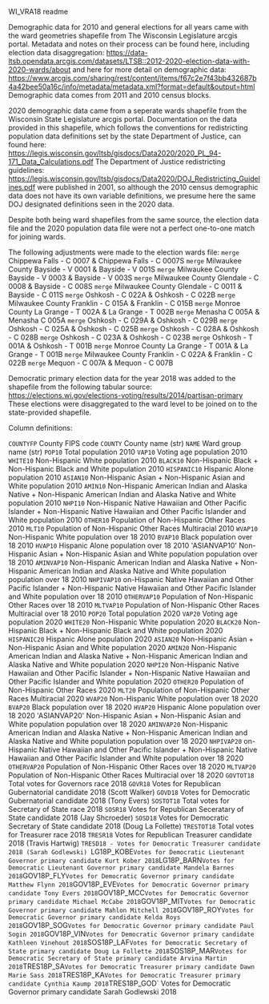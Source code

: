 WI_VRA18 readme

Demographic data for 2010 and general elections for all years came with the ward geometries shapefile from The Wisconsin Legislature arcgis portal.
Metadata and notes on their process can be found here, including election data disaggregation: https://data-ltsb.opendata.arcgis.com/datasets/LTSB::2012-2020-election-data-with-2020-wards/about
and here for more detail on demographic data: https://www.arcgis.com/sharing/rest/content/items/f67c2e7f43bb432687b4a42bee50a16c/info/metadata/metadata.xml?format=default&output=html
Demographic data comes from 2011 and 2010 census blocks.

2020 demographic data came from a seperate wards shapefile from the Wisconsin State Legislature arcgis portal. 
Documentation on the data provided in this shapefile, which follows the conventions for redistricting population data definitions set by the state Department of Justice, can found here:
https://legis.wisconsin.gov/ltsb/gisdocs/Data2020/2020_PL_94-171_Data_Calculations.pdf
The Department of Justice redistricting guidelines: https://legis.wisconsin.gov/ltsb/gisdocs/Data2020/DOJ_Redistricting_Guidelines.pdf were published in 2001, so although the 2010 census demographic data does not have its own variable definitions, we presume here the same DOJ designated definitions seen in the 2020 data.

Despite both being ward shapefiles from the same source, the election data file and the 2020 population data file were not a perfect one-to-one match for joining wards.

The following adjustments were made to the election wards file:
`merge` Chippewa Falls - C 0007 & Chippewa Falls - C 0007S
`merge` Milwaukee County Bayside - V 0001 & Bayside - V 001S
`merge` Milwaukee County Bayside - V 0003 & Bayside - V 003S
`merge` Milwaukee County Glendale - C 0008 & Bayside - C 008S
`merge` Milwaukee County Glendale - C 0011 & Bayside - C 011S
`merge` Oshkosh - C 022A & Oshkosh - C 022B
`merge` Milwaukee County Franklin - C 015A & Franklin - C 015B
`merge` Monroe County La Grange - T 002A & La Grange - T 002B
`merge` Menasha C 005A & Menasha C 005A
`merge` Oshkosh - C 029A & Oshkosh - C 029B
`merge` Oshkosh - C 025A & Oshkosh - C 025B
`merge` Oshkosh - C 028A & Oshkosh - C 028B
`merge` Oshkosh - C 023A & Oshkosh - C 023B
`merge` Oshkosh - T 001A & Oshkosh - T 001B
`merge` Monroe County La Grange - T 001A & La Grange - T 001B
`merge` Milwaukee County Franklin - C 022A & Franklin - C 022B
`merge` Mequon - C 007A & Mequon - C 007B

Democratic primary election data for the year 2018 was added to the shapefile from the following tabular source: https://elections.wi.gov/elections-voting/results/2014/partisan-primary
These elections were disaggregated to the ward level to be joined on to the state-provided shapefile.

Column definitions:

`COUNTYFP` County FIPS code
`COUNTY` County name (str)
`NAME` Ward group name (str) 
`POP10` Total population 2010
`VAP10` Voting age population 2010
`WHITE10` Non-Hispanic White population 2010
`BLACK10` Non-Hispanic Black + Non-Hispanic Black and White population 2010
`HISPANIC10` Hispanic Alone population 2010
`ASIAN10` Non-Hispanic Asian + Non-Hispanic Asian and White population 2010
`AMIN10` Non-Hispanic American Indian and Alaska Native + Non-Hispanic American Indian and Alaska Native and White population 2010
`NHPI10` Non-Hispanic Native Hawaiian and Other Pacific Islander + Non-Hispanic Native Hawaiian and Other Pacific Islander and White population 2010
`OTHER10` Population of Non-Hispanic Other Races 2010
`MLT10` Population of Non-Hispanic Other Races Multiracial 2010
`WVAP10` Non-Hispanic White population over 18 2010
`BVAP10` Black population over 18 2010
`HVAP10` Hispanic Alone population over 18 2010
'ASIANVAP10' Non-Hispanic Asian + Non-Hispanic Asian and White population population over 18 2010
`AMINVAP10` Non-Hispanic American Indian and Alaska Native + Non-Hispanic American Indian and Alaska Native and White population population over 18 2010
`NHPIVAP10` on-Hispanic Native Hawaiian and Other Pacific Islander + Non-Hispanic Native Hawaiian and Other Pacific Islander and White population over 18 2010
`OTHERVAP10` Population of Non-Hispanic Other Races over 18 2010
`MLTVAP10` Population of Non-Hispanic Other Races Multiracial over 18 2010
`POP20` Total population 2020
`VAP20` Voting age population 2020
`WHITE20` Non-Hispanic White population 2020
`BLACK20` Non-Hispanic Black + Non-Hispanic Black and White population 2020
`HISPANIC20` Hispanic Alone population 2020
`ASIAN20` Non-Hispanic Asian + Non-Hispanic Asian and White population 2020
`AMIN20` Non-Hispanic American Indian and Alaska Native + Non-Hispanic American Indian and Alaska Native and White population 2020
`NHPI20` Non-Hispanic Native Hawaiian and Other Pacific Islander + Non-Hispanic Native Hawaiian and Other Pacific Islander and White population 2020
`OTHER20` Population of Non-Hispanic Other Races 2020
`MLT20` Population of Non-Hispanic Other Races Multiracial 2020
`WVAP20` Non-Hispanic White population over 18 2020
`BVAP20` Black population over 18 2020
`HVAP20` Hispanic Alone population over 18 2020
'ASIANVAP20' Non-Hispanic Asian + Non-Hispanic Asian and White population population over 18 2020
`AMINVAP20` Non-Hispanic American Indian and Alaska Native + Non-Hispanic American Indian and Alaska Native and White population population over 18 2020
`NHPIVAP20` on-Hispanic Native Hawaiian and Other Pacific Islander + Non-Hispanic Native Hawaiian and Other Pacific Islander and White population over 18 2020
`OTHERVAP20` Population of Non-Hispanic Other Races over 18 2020
`MLTVAP20` Population of Non-Hispanic Other Races Multiracial over 18 2020
`GOVTOT18` Total votes for Governors race 2018
`GOVR18` Votes for Republican Gubernatorial candidate 2018 (Scott Walker)
`GOVD18` Votes for Democratic Gubernatorial candidate 2018 (Tony Evers)
`SOSTOT18` Total votes for Secretary of State race 2018
`SOSR18` Votes for Republican Seceratary of State candidate 2018 (Jay Shcroeder)
`SOSD18` Votes for Democratic Secretary of State candidate 2018 (Doug La Follette)
`TRESTOT18` Total votes for Treasurer race 2018
`TRESR18` Votes for Republican Treasurer candidate 2018 (Travis Hartwig)
`TRESD18 - Votes for Democratic Treasurer candidate 2018 (Sarah Godlewski)
`LG18P_KOBE` Votes for Democratic Lieutenant Governor primary candidate Kurt Kober 2018
`LG18P_BARN` Votes for Democratic Lieutenant Governor primary candidate Mandela Barnes 2018
`GOV18P_FLY` Votes for Democratic Governor primary candidate Matthew Flynn 2018
`GOV18P_EVE` Votes for Democratic Governor primary candidate Tony Evers 2018
`GOV18P_MCC` Votes for Democratic Governor primary candidate Michael McCabe 2018
`GOV18P_MIT` Votes for Democratic Governor primary candidate Mahlon Mitchell 2018
`GOV18P_ROY` Votes for Democratic Governor primary candidate Kelda Roys 2018
`GOV18P_SOG` Votes for Democratic Governor primary candidate Paul Sogin 2018
`GOV18P_VIN` Votes for Democratic Governor primary candidate Kathleen Vinehout 2018
`SOS18P_LAF` Votes for Democratic Secretary of State primary candidate Doug La Follette 2018
`SOS18P_MAR` Votes for Democratic Secretary of State primary candidate Arvina Martin 2018
`TRES18P_SA` Votes for Democratic Treasurer primary candidate Dawn Marie Sass 2018
`TRES18P_KA` Votes for Democratic Treasurer primary candidate Cynthia Kaump 2018
`TRES18P_GOD` Votes for Democratic Governor primary candidate Sarah Godlewski 2018
